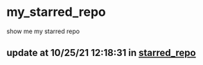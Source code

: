 # my_starred_repo
show me my starred repo

update at 10/25/21 12:18:31 in [starred_repo](./index.html)
---

